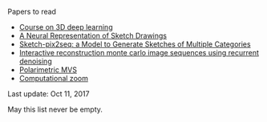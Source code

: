Papers to read

- [Course on 3D deep learning](http://3ddl.stanford.edu/)
- [A Neural Representation of Sketch Drawings](https://arxiv.org/abs/1704.03477)
- [Sketch-pix2seq: a Model to Generate Sketches of Multiple Categories](https://arxiv.org/abs/1709.04121)
- [Interactive reconstruction monte carlo image sequences using recurrent denoising](http://research.nvidia.com/publication/interactive-reconstruction-monte-carlo-image-sequences-using-recurrent-denoising)
- [Polarimetric MVS](http://research.nvidia.com/publication/polarimetric-multi-view-stereo)
- [Computational zoom](http://research.nvidia.com/publication/computational-zoom-framework-post-capture-image-composition)

Last update: Oct 11, 2017

May this list never be empty.
